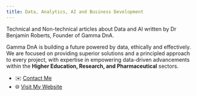 ```yaml
---
title: Data, Analytics, AI and Business Development
---
```


Technical and Non-technical articles about Data and AI written by Dr Benjamin Roberts, Founder of Gamma DnA.

Gamma DnA is building a future powered by data, ethically and effectively. We are focused on providing superior solutions and a principled approach to every project, with expertise in empowering data-driven advancements within the **Higher Education, Research, and Pharmaceutical** sectors.

- ✉️ [Contact Me](https://www.gamma-dna.co.uk#contact)
- 🌐 [Visit My Website](https://www.gamma-dna.co.uk)

